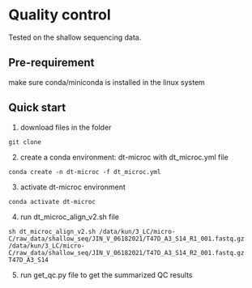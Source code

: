 # Quality control
Tested on the shallow sequencing data.

## Pre-requirement
make sure conda/miniconda is installed in the linux system

## Quick start
1. download files in the folder
```
git clone
```
2. create a conda environment: dt-microc with dt_microc.yml file 
```
conda create -n dt-microc -f dt_microc.yml
```
3. activate dt-microc environment
```
conda activate dt-microc
```
4. run dt_microc_align_v2.sh file
```
sh dt_microc_align_v2.sh /data/kun/3_LC/micro-C/raw_data/shallow_seq/JIN_V_06182021/T47D_A3_S14_R1_001.fastq.gz /data/kun/3_LC/micro-C/raw_data/shallow_seq/JIN_V_06182021/T47D_A3_S14_R2_001.fastq.gz T47D_A3_S14
```
5. run get_qc.py file to get the summarized QC results
